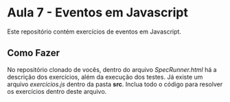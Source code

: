 # Aula 7 - Eventos em Javascript

Este repositório contém exercícios de eventos em Javascript.

## Como Fazer

No repositório clonado de vocês, dentro do arquivo *SpecRunner.html* há a descrição dos exercícios, além da execução dos testes. Já existe um arquivo *exercicios.js* dentro da pasta **src**. Inclua todo o código para resolver os exercícios dentro deste arquivo.


